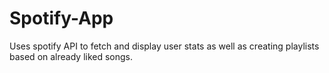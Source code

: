 # Spotify-App
Uses spotify API to fetch and display user stats as well as creating playlists based on already liked songs.
